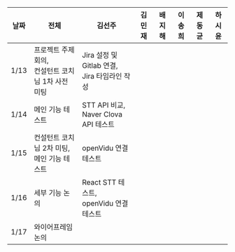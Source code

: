 
| 날짜  | 전체 | 김선주 | 김민재 | 배지해 | 이송희 | 제동균 | 하시윤 |
|-------|------|------|------|------|------|------|------|
| 1/13  | 프로젝트 주제 회의, <br> 컨설턴트 코치님 1차 사전 미팅 | Jira 설정 및 Gitlab 연결, <br> Jira 타임라인 작성 |  |  | | | | |  |
| 1/14  | 메인 기능 테스트 | STT API 비교, <br> Naver Clova API 테스트 |  |  | | | | |  |
| 1/15  | 컨설턴트 코치님 2차 미팅,<br> 메인 기능 테스트 | openVidu 연결 테스트 |  |  | | | | |  |
| 1/16  | 세부 기능 논의 | React STT 테스트, <br> openVidu 연결 테스트 |  |  | | | | |  |
| 1/17  | 와이어프레임 논의 |  |  |  | | | | |  |
